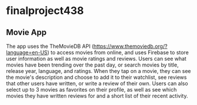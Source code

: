 # finalproject438

## Movie App

The app uses the TheMovieDB API (https://www.themoviedb.org/?language=en-US) to access movies from online, and uses Firebase to store user information as well as movie ratings and reviews. Users can see what movies have been trending over the past day, or search movies by title, release year, language, and ratings. When they tap on a movie, they can see the movie's description and choose to add it to their watchlist, see reviews that other users have written, or write a review of their own. Users can also select up to 3 movies as favorites on their profile, as well as see which movies they have written reviews for and a short list of their recent activity.
